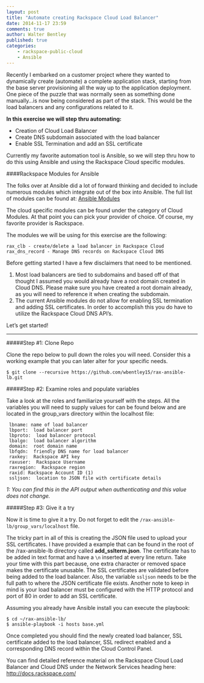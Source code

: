 ```yaml
---
layout: post
title: "Automate creating Rackspace Cloud Load Balancer"
date: 2014-11-17 23:59
comments: true
author: Walter Bentley
published: true
categories:
    - rackspace-public-cloud
    - Ansible 
---
```


Recently I embarked on a customer project where they wanted to dynamically create (automate) a complete application stack, starting from the base server provisioning all the way up to the application deployment.  One piece of the puzzle that was normally seen as something done manually…is now being considered as part of the stack.  This would be the load balancers and any configurations related to it.  

**In this exercise we will step thru automating:**


   * Creation of Cloud Load Balancer
   * Create DNS subdomain associated with the load balancer
   * Enable SSL Termination and add an SSL certificate
   

Currently my favorite automation tool is Ansible, so we will step thru how to do this using Ansible and using the Rackspace Cloud specific modules.

####Rackspace Modules for Ansible

The folks over at Ansible did a lot of forward thinking and decided to include numerous modules which integrate out of the box into Ansible.  The full list of modules can be found at:  [Ansible Modules](http://docs.ansible.com/modules_by_category.html)

The cloud specific modules can be found under the category of Cloud Modules.  At that point you can pick your provider of choice.  Of course, my favorite provider is Rackspace.

The modules we will be using for this exercise are the following:


	rax_clb - create/delete a load balancer in Rackspace Cloud
	rax_dns_record - Manage DNS records on Rackspace Cloud DNS

Before getting started I have a few disclaimers that need to be mentioned.


  1. Most load balancers are tied to subdomains and based off of that thought I assumed you would already have a root domain created in Cloud DNS.  Please make sure you have created a root domain already, as you will need to reference it when creating the subdomain.
  2. The current Ansible modules do not allow for enabling SSL termination and adding SSL certificates.  In order to accomplish this you do have to utilize the Rackspace Cloud DNS API’s.


Let’s get started!

---
#####Step #1: Clone Repo

Clone the repo below to pull down the roles you will need.  Consider this a working example that you can later alter for your specific needs.

	$ git clone --recursive https://github.com/wbentley15/rax-ansible-lb.git

#####Step #2: Examine roles and populate variables


Take a look at the roles and familiarize yourself with the steps.  All the variables you will need to supply values for can be found below and are located in the group_vars directory within the localhost file:

     lbname: name of load balancer
     lbport:  load balancer port
     lbproto:  load balancer protocol
     lbalgo:  load balancer algorithm
     domain:  root domain name
     lbfqdn:  friendly DNS name for load balancer
     raxkey:  Rackspace API key
     raxuser:  Rackspace Username
     raxregion:  Rackspace region
     raxid: Rackspace Account ID (1)
     ssljson:  location to JSON file with certificate details

*1: You can find this in the API output when authenticating and this value does not change.*

#####Step #3: Give it a try


Now it is time to give it a try.  Do not forget to edit the `/rax-ansible-lb/group_vars/localhost` file.  

The tricky part in all of this is creating the JSON file used to upload your SSL certificates.  I have provided a example that can be found in the root of the /rax-ansible-lb directory called **add_sslterm.json**.  The certificate has to be added in text format and have a `\n` inserted at every line return.  Take your time with this part because, one extra character or removed space makes the certificate unusable.  The SSL certificates are validated before being added to the load balancer.  Also, the variable `ssljson` needs to be the full path to where the JSON certificate file exists.  Another note to keep in mind is your load balancer must be configured with the HTTP protocol and port of 80 in order to add an SSL certificate.

Assuming you already have Ansible install you can execute the playbook:

	$ cd ~/rax-ansible-lb/
	$ ansible-playbook -i hosts base.yml

Once completed you should find the newly created load balancer, SSL certificate added to the load balancer, SSL redirect enabled and a corresponding DNS record within the Cloud Control Panel.

You can find detailed reference material on the Rackspace Cloud Load Balancer and Cloud DNS under the Network Services heading here:  http://docs.rackspace.com/